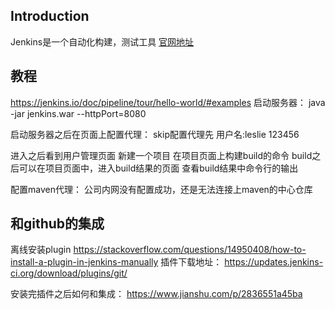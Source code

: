 ## Introduction
Jenkins是一个自动化构建，测试工具
[官网地址](https://jenkins.io)

## 教程
https://jenkins.io/doc/pipeline/tour/hello-world/#examples
启动服务器：
java -jar jenkins.war --httpPort=8080

启动服务器之后在页面上配置代理：
skip配置代理先
用户名:leslie
123456

进入之后看到用户管理页面
新建一个项目
在项目页面上构建build的命令
build之后可以在项目页面中，进入build结果的页面
查看build结果中命令行的输出


配置maven代理：
公司内网没有配置成功，还是无法连接上maven的中心仓库

## 和github的集成
离线安装plugin
https://stackoverflow.com/questions/14950408/how-to-install-a-plugin-in-jenkins-manually
插件下载地址：
https://updates.jenkins-ci.org/download/plugins/git/

安装完插件之后如何和集成：
https://www.jianshu.com/p/2836551a45ba
